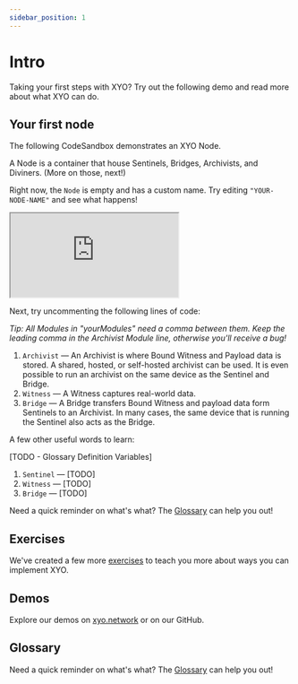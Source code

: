 ```yaml
---
sidebar_position: 1
---
```


# Intro
Taking your first steps with XYO? Try out the following demo and read more about what XYO can do.

## Your first node

The following CodeSandbox demonstrates an XYO Node.

A Node is a container that house Sentinels, Bridges, Archivists, and Diviners. (More on those, next!) 

Right now, the `Node` is empty and has a custom name. Try editing `"YOUR-NODE-NAME"` and see what happens!

<iframe src="https://codesandbox.io/embed/exercise-1-xyo-documentation-rivjgc?codemirror=1&fontsize=14&hidenavigation=1&theme=dark&hidedevtools=1"
className="code-sandbox-div"
     title="Exercise 1 XYO Documentation"
     allow="accelerometer; ambient-light-sensor; camera; encrypted-media; geolocation; gyroscope; hid; microphone; midi; payment; usb; vr; xr-spatial-tracking"
     sandbox="allow-forms allow-modals allow-popups allow-presentation allow-same-origin allow-scripts"
   ></iframe>
   
Next, try uncommenting the following lines of code:

 _Tip: All Modules in "yourModules" need a comma between them. Keep the leading comma in the Archivist Module line, otherwise you'll receive a bug!_

1. `Archivist` — An Archivist is where Bound Witness and Payload data is stored. A shared, hosted, or self-hosted archivist can be used. It is even possible to run an archivist on the same device as the Sentinel and Bridge.
2. `Witness` — A Witness captures real-world data.
3. `Bridge` — A Bridge transfers Bound Witness and payload data form Sentinels to an Archivist. In many cases, the same device that is running the Sentinel also acts as the Bridge.

A few other useful words to learn:

[TODO - Glossary Definition Variables]

1. `Sentinel` — [TODO]
2. `Witness` — [TODO]
3. `Bridge` — [TODO]

Need a quick reminder on what's what? The [Glossary](/glossary) can help you out!


## Exercises
We've created a few more [exercises](/getting-started/exercises) to teach you more about ways you can implement XYO.

## Demos
Explore our demos on [xyo.network](https://xyo.network/dapp) or on our GitHub.

## Glossary
Need a quick reminder on what's what? The [Glossary](/glossary) can help you out!